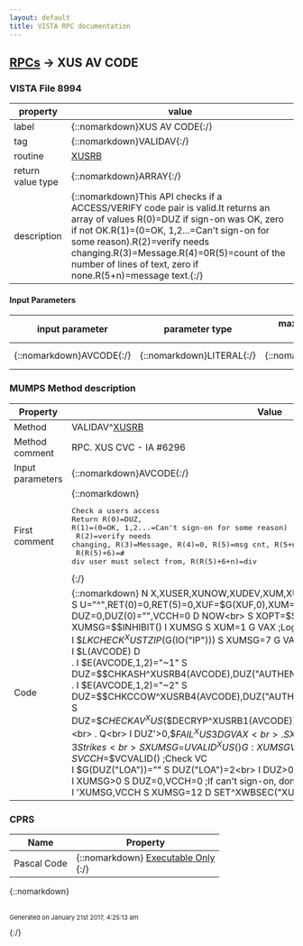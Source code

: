 ```yaml
---
layout: default
title: VISTA RPC documentation
---
```




## [RPCs](TableOfContent.md) &#8594; XUS AV CODE 



### VISTA File 8994 


 property | value 
--- | --- 
 label | {::nomarkdown}XUS AV CODE{:/}
 tag | {::nomarkdown}VALIDAV{:/}
 routine | [XUSRB](http://code.osehra.org/dox/Routine_XUSRB_source.html)
 return value type | {::nomarkdown}ARRAY{:/}
 description | {::nomarkdown}This API checks if a ACCESS/VERIFY code pair is valid.It returns an array of values R(0)=DUZ if sign-on was OK, zero if not OK.R(1)=(0=OK, 1,2...=Can't sign-on for some reason).R(2)=verify needs changing.R(3)=Message.R(4)=0R(5)=count of the number of lines of text, zero if none.R(5+n)=message text.{:/}

#### Input Parameters

| input parameter | parameter type | maximum data length | required | description | 
| --- | --- | --- | --- | --- | 
| {::nomarkdown}AVCODE{:/} | {::nomarkdown}LITERAL{:/} | {::nomarkdown}60{:/} | {::nomarkdown}true{:/} | {::nomarkdown}accessCode_\;\_verifyCode in unencrypted form.{:/} | 


### MUMPS Method description

 Property | Value 
 --- | --- 
 Method | VALIDAV^[XUSRB](http://code.osehra.org/dox/Routine_XUSRB_source.html)
 Method comment | RPC. XUS CVC - IA #6296
 Input parameters | {::nomarkdown}AVCODE{:/}
 First comment | {::nomarkdown}<pre>Check a users access<br/>Return R(0)=DUZ, R(1)=(0=OK, 1,2...=Can't sign-on for some reason)<br/> R(2)=verify needs changing, R(3)=Message, R(4)=0, R(5)=msg cnt, R(5+n)<br/> R(R(5)+6)=# div user must select from, R(R(5)+6+n)=div<br/></pre>{:/}
 Code | {::nomarkdown}  N X,XUSER,XUNOW,XUDEV,XUM,XUMSG,%1,VCCH K DUZ<br> S U="^",RET(0)=0,RET(5)=0,XUF=$G(XUF,0),XUM=0,XUMSG=0,XUDEV=0<br> S DUZ=0,DUZ(0)="",VCCH=0 D NOW<br> S XOPT=$$STATE^XWBSEC("XUS XOPT")<br> S XUMSG=$$INHIBIT() I XUMSG S XUM=1 G VAX ;Logon inhibited<br> I $$LKCHECK^XUSTZIP($G(IO("IP"))) S XUMSG=7 G VAX ;IP locked<br> I $L(AVCODE) D<br> . I $E(AVCODE,1,2)="~1" S DUZ=$$CHKASH^XUSRB4(AVCODE),DUZ("AUTHENTICATION")="ASHTOKEN" Q<br> . I $E(AVCODE,1,2)="~2" S DUZ=$$CHKCCOW^XUSRB4(AVCODE),DUZ("AUTHENTICATION")="CCOWTOKEN" Q<br> . S DUZ=$$CHECKAV^XUS($$DECRYP^XUSRB1(AVCODE)),DUZ("AUTHENTICATION")="AVCODES"<br> . Q<br> I DUZ'>0,$$FAIL^XUS3 D  G VAX<br> . S XUM=1,XUMSG=7,X=$$RA^XUSTZ H 5 ;3 Strikes<br> S XUMSG=$$UVALID^XUS() G:XUMSG VAX ;Check User<br> S VCCH=$$VCVALID() ;Check VC<br> I $G(DUZ("LOA"))="" S DUZ("LOA")=2<br> I DUZ>0 S XUMSG=$$POST(1)<br> I XUMSG>0 S DUZ=0,VCCH=0 ;If can't sign-on, don't tell need to change VC<br> I 'XUMSG,VCCH S XUMSG=12 D SET^XWBSEC("XUS DUZ",DUZ) ;Need to change VC{:/}


### CPRS

 Name | Property 
 --- | --- 
 Pascal Code | {::nomarkdown} <a href="">Executable Only</a><br/>{:/}

{::nomarkdown} <br/><br/><p style="font-size: 11px">Generated on January 21st 2017, 4:25:13 am</p>{:/}